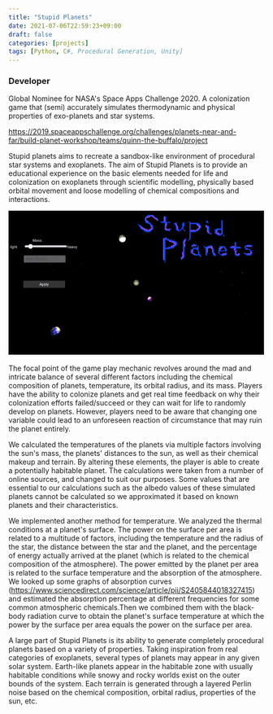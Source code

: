 ```yaml
---
title: "Stupid Planets"
date: 2021-07-06T22:59:23+09:00
draft: false
categories: [projects]
tags: [Python, C#, Procedural Generation, Unity]
---
```


### Developer

Global Nominee for NASA's Space Apps Challenge 2020. A colonization game that (semi) accurately simulates thermodynamic and physical properties of exo-planets and star systems.

https://2019.spaceappschallenge.org/challenges/planets-near-and-far/build-planet-workshop/teams/quinn-the-buffalo/project

 Stupid planets aims to recreate a sandbox-like environment of procedural star systems and exoplanets. The aim of Stupid Planets is to provide an educational experience on the basic elements needed for life and colonization on exoplanets through scientific modelling, physically based orbital movement and loose modelling of chemical compositions and interactions.

![](/stupid.PNG)

 The focal point of the game play mechanic revolves around the mad and intricate balance of several different factors including the chemical composition of planets, temperature, its orbital radius, and its mass. Players have the ability to colonize planets and get real time feedback on why their colonization efforts failed/succeed or they can wait for life to randomly develop on planets. However, players need to be aware that changing one variable could lead to an unforeseen reaction of circumstance that may ruin the planet entirely. 

  We calculated the temperatures of the planets via multiple factors involving the sun's mass, the planets' distances to the sun, as well as their chemical makeup and terrain. By altering these elements, the player is able to create a potentially habitable planet. The calculations were taken from a number of online sources, and changed to suit our purposes. Some values that are essential to our calculations such as the albedo values of these simulated planets cannot be calculated so we approximated it based on known planets and their characteristics.

   We implemented another method for temperature. We analyzed the thermal conditions at a planet's surface. The power on the surface per area is related to a multitude of factors, including the temperature and the radius of the star, the distance between the star and the planet, and the percentage of energy actually arrived at the planet (which is related to the chemical composition of the atmosphere). The power emitted by the planet per area is related to the surface temperature and the absorption of the atmosphere. We looked up some graphs of absorption curves (https://www.sciencedirect.com/science/article/pii/S2405844018327415) and estimated the absorption percentage at different frequencies for some common atmospheric chemicals.Then we combined them with the black-body radiation curve to obtain the planet's surface temperature at which the power by the surface per area equals the power on the surface per area.

  A large part of Stupid Planets is its ability to generate completely procedural planets based on a variety of properties. Taking inspiration from real categories of exoplanets, several types of planets may appear in any given solar system. Earth-like planets appear in the habitable zone with usually habitable conditions while snowy and rocky worlds exist on the outer bounds of the system. Each terrain is generated through a layered Perlin noise based on the chemical composition, orbital radius, properties of the sun, etc.



